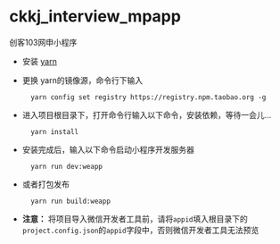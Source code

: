 # ckkj_interview_mpapp
创客103网申小程序

* 安装 [yarn](https://yarnpkg.com/zh-Hans/)
* 更换 yarn的镜像源，命令行下输入
    
        yarn config set registry https://registry.npm.taobao.org -g
        
* 进入项目根目录下，打开命令行输入以下命令，安装依赖，等待一会儿...

        yarn install

* 安装完成后，输入以下命令启动小程序开发服务器

        yarn run dev:weapp

* 或者打包发布

        yarn run build:weapp
    
* **注意：** 将项目导入微信开发者工具前，请将`appid`填入根目录下的 `project.config.json`的`appid`字段中，否则微信开发者工具无法预览